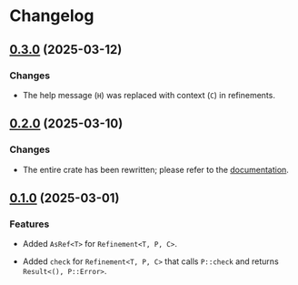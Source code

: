 # Changelog

<!-- changelogging: start -->

## [0.3.0](https://github.com/nekitdev/refinement-types/tree/v0.3.0) (2025-03-12)

### Changes

- The help message (`H`) was replaced with context (`C`) in refinements.

## [0.2.0](https://github.com/nekitdev/refinement-types/tree/v0.2.0) (2025-03-10)

### Changes

- The entire crate has been rewritten; please refer to the
  [documentation](https://docs.rs/refinement-types).

## [0.1.0](https://github.com/nekitdev/refinement-types/tree/v0.1.0) (2025-03-01)

### Features

- Added `AsRef<T>` for `Refinement<T, P, C>`.

- Added `check` for `Refinement<T, P, C>` that calls `P::check` and returns `Result<(), P::Error>`.
